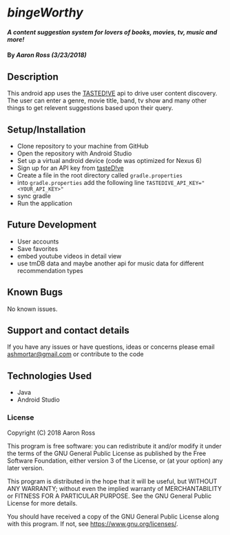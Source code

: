 
# _bingeWorthy_

#### _A content suggestion system for lovers of books, movies, tv, music and more!_

#### By _**Aaron Ross (3/23/2018)**_

## Description

This android app uses the [TASTED!VE](https://tastedive.com/) api to drive user content discovery. The user can enter a genre, movie title, band, tv show and many other things to get relevent suggestions based upon their query.

## Setup/Installation
* Clone repository to your machine from GitHub
* Open the repository with Android Studio
* Set up a virtual android device (code was optimized for Nexus 6)
* Sign up for an API key from [tasteD!ve](https://tastedive.com/read/api)
* Create a file in the root directory called ``gradle.properties``
* into ``gradle.properties`` add the following line ``TASTEDIVE_API_KEY="<YOUR_API_KEY>"``
* sync gradle
* Run the application


## Future Development
* User accounts
* Save favorites
* embed youtube videos in detail view
* use tmDB data and maybe another api for music data for different recommendation types

## Known Bugs

No known issues.

## Support and contact details

If you have any issues or have questions, ideas or concerns please email ashmortar@gmail.com or contribute to the code
## Technologies Used

* Java
* Android Studio


### License
Copyright (C) 2018 Aaron Ross

This program is free software: you can redistribute it and/or modify it under the terms of the GNU General Public License as published by the Free Software Foundation, either version 3 of the License, or (at your option) any later version.

This program is distributed in the hope that it will be useful, but WITHOUT ANY WARRANTY; without even the implied warranty of MERCHANTABILITY or FITNESS FOR A PARTICULAR PURPOSE. See the GNU General Public License for more details.

You should have received a copy of the GNU General Public License along with this program. If not, see https://www.gnu.org/licenses/.
